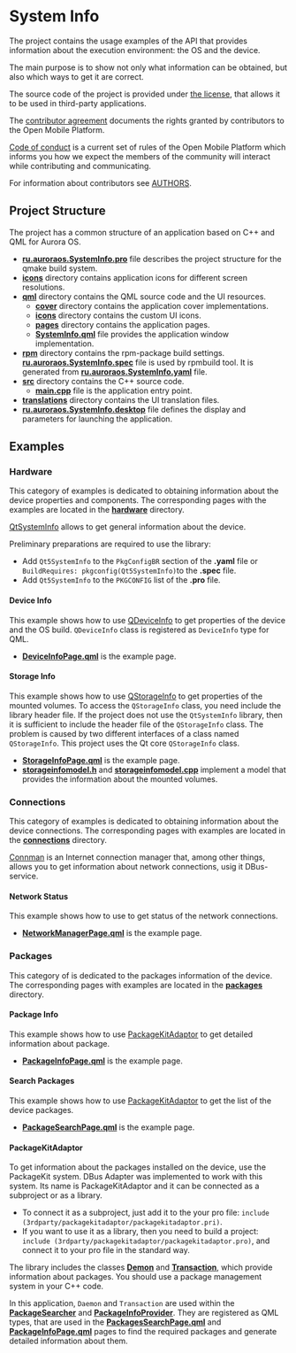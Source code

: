 # System Info

The project contains the usage examples
of the API that provides information about the execution environment:
the OS and the device.

The main purpose is to show not only what information can be obtained,
but also which ways to get it are correct.


The source code of the project is provided under
[the license](LICENSE.BSD-3-CLAUSE.md),
that allows it to be used in third-party applications.

The [contributor agreement](CONTRIBUTING.md)
documents the rights granted by contributors to the Open Mobile Platform.

[Code of conduct](CODE_OF_CONDUCT.md) is a current set of rules
of the Open Mobile Platform which informs you how we expect
the members of the community will interact while contributing and communicating.

For information about contributors see [AUTHORS](AUTHORS.md).

## Project Structure

The project has a common structure
of an application based on C++ and QML for Aurora OS.

* **[ru.auroraos.SystemInfo.pro](ru.auroraos.SystemInfo.pro)** file
  describes the project structure for the qmake build system.
* **[icons](icons)** directory contains application icons for different screen resolutions.
* **[qml](qml)** directory contains the QML source code and the UI resources.
  * **[cover](qml/cover)** directory contains the application cover implementations.
  * **[icons](qml/icons)** directory contains the custom UI icons.
  * **[pages](qml/pages)** directory contains the application pages.
  * **[SystemInfo.qml](qml/SystemInfo.qml)** file
    provides the application window implementation.
* **[rpm](rpm)** directory contains the rpm-package build settings.
  **[ru.auroraos.SystemInfo.spec](rpm/ru.auroraos.SystemInfo.spec)** file is used by rpmbuild tool.
  It is generated from **[ru.auroraos.SystemInfo.yaml](rpm/ru.auroraos.SystemInfo.yaml)** file.
* **[src](src)** directory contains the C++ source code.
  * **[main.cpp](src/main.cpp)** file is the application entry point.
* **[translations](translations)** directory contains the UI translation files.
* **[ru.auroraos.SystemInfo.desktop](ru.auroraos.SystemInfo.desktop)** file
  defines the display and parameters for launching the application.

## Examples

### Hardware

This category of examples is dedicated
to obtaining information about the device properties and components.
The corresponding pages with the examples are located
in the **[hardware](qml/pages/hardware)** directory.

[QtSystemInfo](https://github.com/sailfishos/qtsystems)
allows to get general information about the device.

Preliminary preparations are required to use the library:

*	Add `Qt5SystemInfo` to the `PkgConfigBR` section of the **.yaml** file
	or `BuildRequires: pkgconfig(Qt5SystemInfo)`to the **.spec** file.
*	Add `Qt5SystemInfo` to the `PKGCONFIG` list of the **.pro** file.

#### Device Info

This example shows how to use
[QDeviceInfo](https://github.com/sailfishos/qtsystems/blob/mer-dev/src/systeminfo/qdeviceinfo.h)
to get properties of the device and the OS build.
`QDeviceInfo` class is registered as `DeviceInfo` type for QML.

*	**[DeviceInfoPage.qml](qml/pages/hardware/DeviceInfoPage.qml)**
    is the example page.

#### Storage Info

This example shows how to use [QStorageInfo](https://doc.qt.io/archives/qt-5.6/qstorageinfo.html)
to get properties of the mounted volumes.
To access the `QStorageInfo` class,
you need include the library header file.
If the project does not use the `QtSystemInfo` library,
then it is sufficient to include the header file of the `QStorageInfo` class.
The problem is caused by two different interfaces of a class named `QStorageInfo`.
This project uses the Qt core `QStorageInfo` class.

*   **[StorageInfoPage.qml](qml/pages/hardware/StorageInfoPage.qml)**
    is the example page.
*   **[storageinfomodel.h](src/storageinfomodel.h)**
    and **[storageinfomodel.cpp](src/storageinfomodel.cpp)**
    implement a model that provides the information about the mounted volumes.

### Connections

This category of examples is dedicated
to obtaining information about the device connections.
The corresponding pages with examples are located
in the **[connections](qml/pages/connections)** directory.

[Connman](https://github.com/sailfishos/libconnman-qt)
is an Internet connection manager that, among other things,
allows you to get information about network connections, 
usig it DBus-service.

#### Network Status

This example shows how to use
to get status of the network connections.

*	**[NetworkManagerPage.qml](qml/pages/connections/NetworkManagerPage.qml)**
    is the example page.

### Packages

This category of is dedicated to the packages information of the device.
The corresponding pages with examples are located
in the **[packages](qml/pages/packages)** directory.

#### Package Info

This example shows how to use [PackageKitAdaptor](#packagekitadaptor)
to get detailed information about package.

*   **[PackageInfoPage.qml](qml/pages/packages/PackageInfoPage.qml)**
    is the example page.

#### Search Packages

This example shows how to use [PackageKitAdaptor](#packagekitadaptor)
to get the list of the device packages.

*   **[PackageSearchPage.qml](qml/pages/packages/PackageSearchPage.qml)**
    is the example page.

#### PackageKitAdaptor

To get information about the packages installed on the device, use the
PackageKit system. DBus Adapter was implemented to work with this system.
Its name is PackageKitAdaptor and it can be connected as a subproject
or as a library.
-   To connect it as a subproject, just add it to the your pro file:
    `include (3rdparty/packagekitadaptor/packagekitadaptor.pri)`.
-   If you want to use it as a library, then you need to build a project:
    `include (3rdparty/packagekitadaptor/packagekitadaptor.pro)`,
    and connect it to your pro file in the standard way.

The library includes the classes **[Demon](3rdparty/packagekitadaptor/daemon.h)** and
**[Transaction](3rdparty/packagekitadaptor/transaction.h)**, which provide information
about packages. You should use a package management system in your C++ code.

In this application, `Daemon` and `Transaction` are used within the
**[PackageSearcher](src/packagesearcher.h)** and **[PackageInfoProvider](src/packageinfoprovider.h)**.
They are registered as QML types, that are used in the **[PackagesSearchPage.qml](qml/pages/packages/PackagesSearchPage.qml)**
and **[PackageInfoPage.qml](qml/pages/packages/PackageInfoPage.qml)** pages to find the required
packages and generate detailed information about them.
